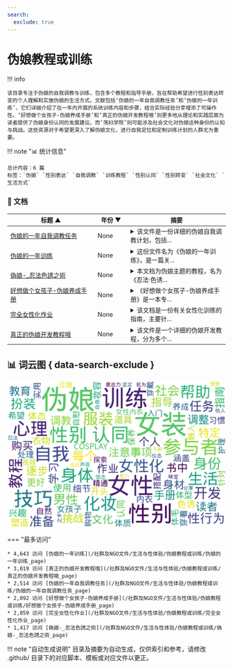 ```yaml
---
search:
  exclude: true
---
```


# 伪娘教程或训练


!!! info

    该目录专注于伪娘的自我调教与训练，包含多个教程和指导手册，旨在帮助希望进行性别表达转变的个人理解和实施伪娘的生活方式。文献包括‘伪娘的一年自我调教任务’和‘伪娘的一年训练’，它们详细介绍了在一年内开展的系统训练内容和步骤，结合实际经验分享增添了可操作性。‘好想做个女孩子-伪娘养成手册’和‘真正的伪娘开发教程哦’则更多地从理论和实践层面为读者提供了伪娘身份认同的发展建议。而‘荡妇学院’则可能涉及社会文化对伪娘这种身份的认知与挑战。这些资源对于希望更深入了解伪娘文化，进行自我定位和定制训练计划的人群尤为重要。



!!! note "📊 统计信息"

    总计内容：6 篇
    标签：`伪娘` `性别表达` `自我调教` `训练教程` `性别认同` `性别转变` `社会文化` `生活方式`



### 📄 文档

<table>
<thead><tr>
<th style="width: 40%" data-sortable="true" data-sort-direction="asc" data-sort-type="text">标题 ▲</th>
<th style="width: 15%" data-sortable="true" data-sort-direction="desc" data-sort-type="year">年份 ▼</th>
<th style="width: 45%">摘要</th>
</tr></thead>
<tbody>
<tr data-name="伪娘的一年自我调教任务" data-year="None" data-date="2024-12-13 05:32:01">
                <td><a href="伪娘的一年自我调教任务_page" class="md-button">伪娘的一年自我调教任务</a></td>
                <td class="year-cell">None</td>
                <td class="description-cell"><details markdown>
                    <summary>该文件是一份详细的伪娘自我调教计划，包括...</summary>
                    <div class="description">
                        该文件是一份详细的伪娘自我调教计划，包括从第一至第十二个月的训练任务。这些任务旨在对参与者进行全面的性别演绎训练，侧重于伪娘角色的表现和认同。文件内容涉及身体外观的变化、性别认同的探索，以及在性方面的具体操作、自慰技巧和心态调整。参与者在训练过程中需要定期观看特定的视频，以模仿学习对象的言行举止，这些视频通常都是与性行为相关的，并包含一些特定的非插入性行为。每个训练月都有详细的购物清单，涉及内衣、化妆品、健身器材等，促进参与者的身体和心理转变。在整个过程中，参与者还需记录个人感受，进行反思。
                        <br>年份：None
                        <br>收录日期：2024-12-13 05:32:01
                    </div>
                </details></td>
            </tr>
<tr data-name="伪娘的一年训练" data-year="None" data-date="2024-12-13 05:32:01">
                <td><a href="伪娘的一年训练_page" class="md-button">伪娘的一年训练</a></td>
                <td class="year-cell">None</td>
                <td class="description-cell"><details markdown>
                    <summary>这份文件名为《伪娘的一年训练》，是一篇关...</summary>
                    <div class="description">
                        这份文件名为《伪娘的一年训练》，是一篇关于伪娘训练的教程，内容详细介绍了为期十二个月的训练计划，旨在帮助参与者实现其伪娘身份。每个月的训练都有特定的任务和目标，从个人护理、自慰习惯到社会行为和心理适应等多个方面进行了细致的指导。文本中列出了每个月需要完成的训练，包括捯饬身体、穿戴女性内衣、掌握性技巧等，帮助参与者逐步建立起伪娘的生活方式。文件使用直接和引导性的语言，强调了训练过程中的心理和生理适应，最终目标是让参与者在自我认同上有所提升并能顺利融入伪娘的生活。
                        <br>年份：None
                        <br>收录日期：2024-12-13 05:32:01
                    </div>
                </details></td>
            </tr>
<tr data-name="偽娘-_忍法色誘之術" data-year="None" data-date="2024-12-13 05:32:01">
                <td><a href="偽娘-_忍法色誘之術_page" class="md-button">偽娘-_忍法色誘之術</a></td>
                <td class="year-cell">None</td>
                <td class="description-cell"><details markdown>
                    <summary>本文档为伪娘主题的教程，名为《忍法·色诱...</summary>
                    <div class="description">
                        本文档为伪娘主题的教程，名为《忍法·色诱之术》。作者咪宝分享了她作为伪娘的生活经验与扮装技巧，强调了在妆容、体态、仪态、扮装和声音等方面的细节和努力。文中提到，伪娘在追求自身理想形象的过程中，不仅需要坚定的信念和意志力，还需不断学习与他人的经验交流。作者将扮装的技巧分类，并以易于理解的方式进行讲解，鼓励其他伪娘们在这一挑战中共同进步。同时，文中还提及了个人在身材塑造方面的具体经历与建议，以及减脂和塑形的具体方法，帮助读者更好地理解身材变化的必要性和实施方法。
                        <br>年份：None
                        <br>收录日期：2024-12-13 05:32:01
                    </div>
                </details></td>
            </tr>
<tr data-name="好想做个女孩子-伪娘养成手册" data-year="None" data-date="2024-12-13 05:32:01">
                <td><a href="好想做个女孩子-伪娘养成手册_page" class="md-button">好想做个女孩子-伪娘养成手册</a></td>
                <td class="year-cell">None</td>
                <td class="description-cell"><details markdown>
                    <summary>《好想做个女孩子-伪娘养成手册》是一本专...</summary>
                    <div class="description">
                        《好想做个女孩子-伪娘养成手册》是一本专为那些希望以女性形象出现在公众视野中的男性所撰写的指南，内容深入探讨了女装文化的起源与发展，尤其聚焦于现代社会对女装的认可和接受度。该书涵盖了女装的基本知识，包括穿着、化妆、体型调整和社会适应等方面。文件开头探讨了女装文化在近期的流行趋势，提到参与COSPLAY活动时女装的日益普遍，让读者了解到女装不再是“颠倒错乱的特殊兴趣”，而是愈发受到欢迎的自我表达方式。

本书详细介绍了女装所需要的体质、服装购买、合理化妆以及外出注意事项等。作者指出，女装的过程不仅仅是穿上女性的衣物，更需要对体型、习惯及心理上的适应。书中提供了多种关于如何处理多余体毛、如何保养头发、选择合适的内衣、搭配衣服、试穿等实用建议。针对拆除性别刻板印象，书中还包含了一些女性日常穿搭的原则和技巧，以帮助男性更自然地融入女性形象。在最后，作者也强调了对于女性服装的护理与保养知识，确保女装者能够更好地保存他们的服装。

Alternative name: 女装入门到精通

本文件是一本关于女装的指南，作者为三葉，由南京大学一千零一夜COS剧社进行翻译和整理。该手册主要介绍了如何有效地进行女装，包括身体准备、穿衣技巧、化妆方法等方面内容。书中详细阐述了女装所需的身体体质、化妆技术、女装购物的心态与技巧等，涵盖了从入门到精通的各个层面，尤其适合那些对女装感兴趣的人士。文件的内容不仅体现在理论知识上，还包含实用的技巧和建议，例如如何处理多余的体毛、购买女性服装的方法，以及如何隐藏男性特征以达到更自然的女装效果。文中强调了女性特有的体态和妆容，以及穿着女装时的注意事项，帮助读者在实践中提升女装的质量和效果。
                        <br>年份：None
                        <br>收录日期：2024-12-13 05:32:01
                    </div>
                </details></td>
            </tr>
<tr data-name="完全女性化作业" data-year="None" data-date="2024-12-13 05:32:01">
                <td><a href="完全女性化作业_page" class="md-button">完全女性化作业</a></td>
                <td class="year-cell">None</td>
                <td class="description-cell"><details markdown>
                    <summary>该文档是一份有关女性化训练的指南，主要针...</summary>
                    <div class="description">
                        该文档是一份有关女性化训练的指南，主要针对跨性别者，尤其是希望进行女性化过渡的男性。文件详细列出了多个阶段的作业，旨在引导参与者逐步接受并实践女性身份。这些作业包括穿戴女性内衣、购买女性服装、学习女性化妆技巧、体验女性社交环境，以及对身体进行更改的建议，如脱毛、化妆和增添女性化配饰。通过逐步的任务，文档强调了在日常生活中表现出女性化的方式，并通过实操方法来巩固内心的女性身份。同时，文件也触及了一些可能的羞辱感，反映了参与者在性别认同过程中的心理挑战。文档以大量的细节和具体的指令成就了一个渐进的女性身份构建过程，具有相当的深度和复杂性。
                        <br>年份：None
                        <br>收录日期：2024-12-13 05:32:01
                    </div>
                </details></td>
            </tr>
<tr data-name="真正的伪娘开发教程哦" data-year="None" data-date="2024-12-13 05:32:01">
                <td><a href="真正的伪娘开发教程哦_page" class="md-button">真正的伪娘开发教程哦</a></td>
                <td class="year-cell">None</td>
                <td class="description-cell"><details markdown>
                    <summary>该文件是一个详细的伪娘开发教程，分为多个...</summary>
                    <div class="description">
                        该文件是一个详细的伪娘开发教程，分为多个阶段，提供了从基础准备到实际操作的全面指导，旨在帮助初学者成功进行伪娘开发。文件开头强调了一个安静和无干扰的环境对于开发的重要性，并建议准备必要的道具，如润滑剂和衣物等。教程详细说明了每个步骤，从前期的准备、清洁到正式开始，以及后续的阶段如何逐渐增加刺激和体验，包括使用各种道具以达到最佳效果。文件中也提到了一些注意事项，确保过程中的安全与享受，强调了心态的重要性，建议开发者在过程中要保持耐心，并与自己的身体保持良好的互动。整体内容涉及性别认同、性别表达和性行为的多方面，适合有相关兴趣的个体阅读。
                        <br>年份：None
                        <br>收录日期：2024-12-13 05:32:01
                    </div>
                </details></td>
            </tr>
</tbody>
</table>


## 📊 词云图 { data-search-exclude }

![词云图](abstracts_wordcloud.png)


<script>
const sortFunctions = {
    year: (a, b, direction) => {
        a = a === '未知' ? '0000' : a;
        b = b === '未知' ? '0000' : b;
        return direction === 'desc' ? b.localeCompare(a) : a.localeCompare(b);
    },
    count: (a, b, direction) => {
        const aNum = parseInt(a.match(/\d+/)?.[0] || '0');
        const bNum = parseInt(b.match(/\d+/)?.[0] || '0');
        return direction === 'desc' ? bNum - aNum : aNum - bNum;
    },
    text: (a, b, direction) => {
        return direction === 'desc' 
            ? b.localeCompare(a, 'zh-CN') 
            : a.localeCompare(b, 'zh-CN');
    }
};

document.addEventListener('DOMContentLoaded', function() {
    document.querySelectorAll('th[data-sortable="true"]').forEach(th => {
        th.style.cursor = 'pointer';
        th.addEventListener('click', () => sortTable(th));
        
        if (th.getAttribute('data-sort-direction')) {
            sortTable(th, true);
        }
    });
});

function sortTable(th, isInitial = false) {
    const table = th.closest('table');
    const tbody = table.querySelector('tbody');
    const colIndex = Array.from(th.parentNode.children).indexOf(th);
    
    // Store original rows with their sort values
    const rowsWithValues = Array.from(tbody.querySelectorAll('tr')).map(row => ({
        element: row,
        value: row.children[colIndex].textContent.trim(),
        html: row.innerHTML
    }));
    
    // Toggle or set initial sort direction
    const currentDirection = th.getAttribute('data-sort-direction');
    const direction = isInitial ? currentDirection : (currentDirection === 'desc' ? 'asc' : 'desc');
    
    // Update sort indicators
    th.closest('tr').querySelectorAll('th').forEach(header => {
        if (header !== th) {
            header.textContent = header.textContent.replace(/ [▼▲]$/, '');
            header.removeAttribute('data-sort-direction');
        }
    });
    
    th.textContent = th.textContent.replace(/ [▼▲]$/, '') + (direction === 'desc' ? ' ▼' : ' ▲');
    th.setAttribute('data-sort-direction', direction);
    
    // Get sort function based on column type
    const sortType = th.getAttribute('data-sort-type') || 'text';
    const sortFn = sortFunctions[sortType] || sortFunctions.text;
    
    // Sort rows
    rowsWithValues.sort((a, b) => sortFn(a.value, b.value, direction));
    
    // Clear and rebuild tbody
    tbody.innerHTML = '';
    rowsWithValues.forEach(row => {
        const tr = document.createElement('tr');
        tr.innerHTML = row.html;
        tbody.appendChild(tr);
    });
}

</script>
 

<div class="grid" markdown>

=== "最多访问"

    * 4,643 访问 [伪娘的一年训练](/社群及NGO文件/生活与性体验/伪娘教程或训练/伪娘的一年训练_page)
    * 3,019 访问 [真正的伪娘开发教程哦](/社群及NGO文件/生活与性体验/伪娘教程或训练/真正的伪娘开发教程哦_page)
    * 2,514 访问 [伪娘的一年自我调教任务](/社群及NGO文件/生活与性体验/伪娘教程或训练/伪娘的一年自我调教任务_page)
    * 2,092 访问 [好想做个女孩子-伪娘养成手册](/社群及NGO文件/生活与性体验/伪娘教程或训练/好想做个女孩子-伪娘养成手册_page)
    * 2,059 访问 [完全女性化作业](/社群及NGO文件/生活与性体验/伪娘教程或训练/完全女性化作业_page)
    * 1,417 访问 [偽娘-_忍法色誘之術](/社群及NGO文件/生活与性体验/伪娘教程或训练/偽娘-_忍法色誘之術_page)



</div>


!!! note "自动生成说明"
    目录及摘要为自动生成，仅供索引和参考，请修改 .github/ 目录下的对应脚本、模板或对应文件以更正。
